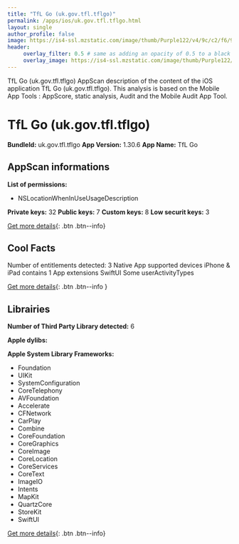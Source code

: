 ```yaml
---
title: "TfL Go (uk.gov.tfl.tflgo)"
permalink: /apps/ios/uk.gov.tfl.tflgo.html
layout: single
author_profile: false
image: https://is4-ssl.mzstatic.com/image/thumb/Purple122/v4/9c/c2/f6/9cc2f640-6919-221e-4688-fc2c454b768d/AppIcon-Elizabeth-1x_U007emarketing-0-7-0-85-220.png/512x512bb.jpg
header: 
     overlay_filter: 0.5 # same as adding an opacity of 0.5 to a black background
     overlay_image: https://is4-ssl.mzstatic.com/image/thumb/Purple122/v4/9c/c2/f6/9cc2f640-6919-221e-4688-fc2c454b768d/AppIcon-Elizabeth-1x_U007emarketing-0-7-0-85-220.png/512x512bb.jpg
---
```

TfL Go (uk.gov.tfl.tflgo) AppScan description of the content of the iOS application TfL Go (uk.gov.tfl.tflgo). This analysis is based on the Mobile App Tools : AppScore, static analysis, Audit and the Mobile Audit App Tool.

# TfL Go (uk.gov.tfl.tflgo)

**BundleId:** uk.gov.tfl.tflgo
**App Version:** 1.30.6
**App Name:** TfL Go


## AppScan informations 

**List of permissions:** 
- NSLocationWhenInUseUsageDescription
  
  
**Private keys:** 32
**Public keys:** 7
**Custom keys:** 8
**Low securit keys:** 3
  
[Get more details](/pricing.html){: .btn .btn--info}

## Cool Facts

Number of entitlements detected: 3
Native App
supported devices iPhone & iPad
contains 1 App extensions
SwiftUI
Some userActivityTypes
  
[Get more details](/pricing.html){: .btn .btn--info }

## Librairies 
**Number of Third Party Library detected:** 6


**Apple dylibs:**


**Apple System Library Frameworks:**
- Foundation
- UIKit
- SystemConfiguration
- CoreTelephony
- AVFoundation
- Accelerate
- CFNetwork
- CarPlay
- Combine
- CoreFoundation
- CoreGraphics
- CoreImage
- CoreLocation
- CoreServices
- CoreText
- ImageIO
- Intents
- MapKit
- QuartzCore
- StoreKit
- SwiftUI


  
[Get more details](/pricing.html){: .btn .btn--info}


